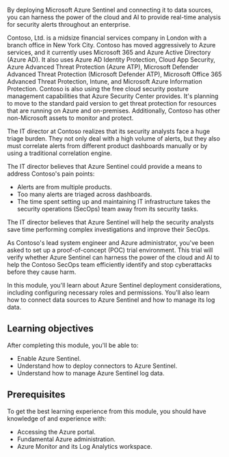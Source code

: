 
By deploying Microsoft Azure Sentinel and connecting it to data sources, you can harness the power of the cloud and AI to provide real-time analysis for security alerts throughout an enterprise.

Contoso, Ltd. is a midsize financial services company in London with a branch office in New York City. Contoso has moved aggressively to Azure services, and it currently uses Microsoft 365 and Azure Active Directory (Azure AD). It also uses Azure AD Identity Protection, Cloud App Security, Azure Advanced Threat Protection (Azure ATP), Microsoft Defender Advanced Threat Protection (Microsoft Defender ATP), Microsoft Office 365 Advanced Threat Protection, Intune, and Microsoft Azure Information Protection. Contoso is also using the free cloud security posture management capabilities that Azure Security Center provides. It's planning to move to the standard paid version to get threat protection for resources that are running on Azure and on-premises. Additionally, Contoso has other non-Microsoft assets to monitor and protect.

The IT director at Contoso realizes that its security analysts face a huge triage burden. They not only deal with a high volume of alerts, but they also must correlate alerts from different product dashboards manually or by using a traditional correlation engine.

The IT director believes that Azure Sentinel could provide a means to address Contoso's pain points:

- Alerts are from multiple products.
- Too many alerts are triaged across dashboards.
- The time spent setting up and maintaining IT infrastructure takes the security operations (SecOps) team away from its security tasks.

The IT director believes that Azure Sentinel will help the security analysts save time performing complex investigations and improve their SecOps.

As Contoso's lead system engineer and Azure administrator, you've been asked to set up a proof-of-concept (POC) trial environment. This trial will verify whether Azure Sentinel can harness the power of the cloud and AI to help the Contoso SecOps team efficiently identify and stop cyberattacks before they cause harm.

In this module, you'll learn about Azure Sentinel deployment considerations, including configuring necessary roles and permissions. You'll also learn how to connect data sources to Azure Sentinel and how to manage its log data.

## Learning objectives

After completing this module, you'll be able to:

- Enable Azure Sentinel.
- Understand how to deploy connectors to Azure Sentinel.
- Understand how to manage Azure Sentinel log data.

## Prerequisites

To get the best learning experience from this module, you should have knowledge of and experience with:

- Accessing the Azure portal.
- Fundamental Azure administration.
- Azure Monitor and its Log Analytics workspace.
